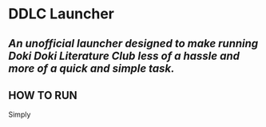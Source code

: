 # DDLC Launcher
*An unofficial launcher designed to make running Doki Doki Literature Club less of a hassle and more of a quick and simple task.*
---
## HOW TO RUN
Simply
